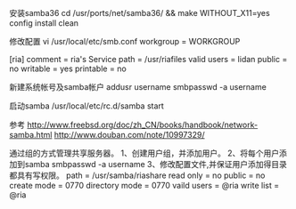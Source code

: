 安装samba36
cd /usr/ports/net/samba36/ && make WITHOUT_X11=yes config install clean

修改配置
vi /usr/local/etc/smb.conf
workgroup = WORKGROUP

[ria]
  comment = ria's Service
  path = /usr/riafiles
  valid users = lidan
  public = no
  writable = yes
  printable = no

新建系统帐号及samba帐户
addusr username
smbpasswd -a username

启动samba
/usr/local/etc/rc.d/samba start
 
参考
http://www.freebsd.org/doc/zh_CN/books/handbook/network-samba.html
http://www.douban.com/note/10997329/


通过组的方式管理共享服务器。
1、创建用户组，并添加用户。
2、将每个用户添加到samba 
smbpasswd -a username
3、修改配置文件,并保证用户添加得目录都具有写权限。
path = /usr/samba/riashare
read only = no
public    = no
create mode = 0770
directory mode = 0770
vaild users = @ria
write list = @ria
  